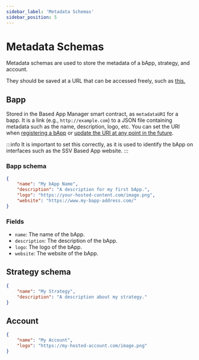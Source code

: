 ```yaml
---
sidebar_label: 'Metadata Schemas'
sidebar_position: 5
---
```


# Metadata Schemas

Metadata schemas are used to store the metadata of a bApp, strategy, and account.

They should be saved at a URL that can be accessed freely, such as [this.](https://raw.githubusercontent.com/taylorferran/bapp-metadata/refs/heads/main/metadata.json)

## Bapp 

Stored in the Based App Manager smart contract, as `metadataURI` for a bapp. It is a link (e.g., `http://example.com`) to a JSON file containing metadata such as the name, description, logo, etc. You can set the URI when [registering a bApp](./SSVBasedApps#registerbappbapp-tokens-sharedrisklevels-metadatauri) or [update the URI at any point in the future](./SSVBasedApps#updatebappmetadatauribapp-metadatauri).

:::info
It is important to set this correctly, as it is used to identify the bApp on interfaces such as the SSV Based App website.
:::

### Bapp schema

```json
{
    "name": "My bApp Name",
    "description": "A description for my first bApp.",
    "logo": "https://your-hosted-content.com/image.png",
    "website": "https://www.my-bapp-address.com/"
}
```

### Fields

- `name`: The name of the bApp.
- `description`: The description of the bApp.
- `logo`: The logo of the bApp.
- `website`: The website of the bApp.


## Strategy schema

```json
{
    "name": "My Strategy",
    "description": "A description about my strategy."
}
```

## Account

```json
{
    "name": "My Account",
    "logo": "https://my-hosted-account.com/image.png"
}
```